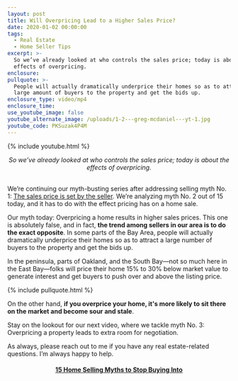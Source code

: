 ```yaml
---
layout: post
title: Will Overpricing Lead to a Higher Sales Price?
date: 2020-01-02 00:00:00
tags:
  - Real Estate
  - Home Seller Tips
excerpt: >-
  So we’ve already looked at who controls the sales price; today is about the
  effects of overpricing.
enclosure:
pullquote: >-
  People will actually dramatically underprice their homes so as to attract a
  large amount of buyers to the property and get the bids up.
enclosure_type: video/mp4
enclosure_time:
use_youtube_image: false
youtube_alternate_image: /uploads/1-2---greg-mcdaniel---yt-1.jpg
youtube_code: PKSuzak4P4M
---
```


{% include youtube.html %}

<center><em>So we&rsquo;ve already looked at who controls the sales price; today is about the effects of overpricing.</em></center>

<br>We’re continuing our myth-busting series after addressing selling myth No. 1: <u><a target="_blank" href="https://mcdanielcallahanblog.com/do-sellers-set-the-sales-price.html">The sales price is set by the seller</a></u>. We’re analyzing myth No. 2 out of 15 today, and it has to do with the effect pricing has on a home sale.

Our myth today: Overpricing a home results in higher sales prices. This one is absolutely false, and in fact, **the trend among sellers in our area is to do the exact opposite**. In some parts of the Bay Area, people will actually dramatically underprice their homes so as to attract a large number of buyers to the property and get the bids up.

In the peninsula, parts of Oakland, and the South Bay—not so much here in the East Bay—folks will price their home 15% to 30% below market value to generate interest and get buyers to push over and above the listing price.

{% include pullquote.html %}

On the other hand, **if you overprice your home, it's more likely to sit there on the market and become sour and stale**.

Stay on the lookout for our next video, where we tackle myth No. 3: Overpricing a property leads to extra room for negotiation.

As always, please reach out to me if you have any real estate-related questions. I’m always happy to help.

<center><h4><u><strong><a target="_blank" href="https://www.youtube.com/playlist?list=PL4Ay_MVLm6QGE37Lr8a94OqNrVBj-zDIw">15 Home Selling Myths to Stop Buying Into</a></strong></u></h4></center>